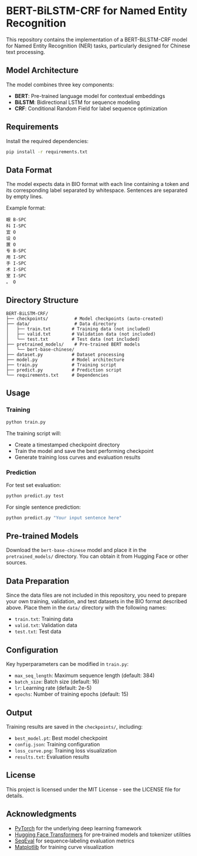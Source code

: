 # BERT-BiLSTM-CRF for Named Entity Recognition

This repository contains the implementation of a BERT-BiLSTM-CRF model for Named Entity Recognition (NER) tasks, particularly designed for Chinese text processing.

## Model Architecture

The model combines three key components:
- **BERT**: Pre-trained language model for contextual embeddings
- **BiLSTM**: Bidirectional LSTM for sequence modeling
- **CRF**: Conditional Random Field for label sequence optimization

## Requirements

Install the required dependencies:

```bash
pip install -r requirements.txt
```

## Data Format

The model expects data in BIO format with each line containing a token and its corresponding label separated by whitespace. Sentences are separated by empty lines.

Example format:
```
眼 B-SPC
科 I-SPC
宜 O
设 O
置 O
专 B-SPC
用 I-SPC
手 I-SPC
术 I-SPC
室 I-SPC
。 O
```

## Directory Structure

```
BERT-BiLSTM-CRF/
├── checkpoints/          # Model checkpoints (auto-created)
├── data/                 # Data directory
│   ├── train.txt        # Training data (not included)
│   ├── valid.txt        # Validation data (not included)
│   └── test.txt         # Test data (not included)
├── pretrained_models/    # Pre-trained BERT models
│   └── bert-base-chinese/
├── dataset.py           # Dataset processing
├── model.py             # Model architecture
├── train.py             # Training script
├── predict.py           # Prediction script
└── requirements.txt     # Dependencies
```

## Usage

### Training

```bash
python train.py
```

The training script will:
- Create a timestamped checkpoint directory
- Train the model and save the best performing checkpoint
- Generate training loss curves and evaluation results

### Prediction

For test set evaluation:
```bash
python predict.py test
```

For single sentence prediction:
```bash
python predict.py "Your input sentence here"
```

## Pre-trained Models

Download the `bert-base-chinese` model and place it in the `pretrained_models/` directory. You can obtain it from Hugging Face or other sources.

## Data Preparation

Since the data files are not included in this repository, you need to prepare your own training, validation, and test datasets in the BIO format described above. Place them in the `data/` directory with the following names:
- `train.txt`: Training data
- `valid.txt`: Validation data  
- `test.txt`: Test data

## Configuration

Key hyperparameters can be modified in `train.py`:
- `max_seq_length`: Maximum sequence length (default: 384)
- `batch_size`: Batch size (default: 16)
- `lr`: Learning rate (default: 2e-5)
- `epochs`: Number of training epochs (default: 15)

## Output

Training results are saved in the `checkpoints/`, including:
- `best_model.pt`: Best model checkpoint
- `config.json`: Training configuration
- `loss_curve.png`: Training loss visualization
- `results.txt`: Evaluation results

## License

This project is licensed under the MIT License - see the LICENSE file for details.

## Acknowledgments

- [PyTorch](https://pytorch.org/) for the underlying deep learning framework
- [Hugging Face Transformers](https://github.com/huggingface/transformers) for pre‑trained models and tokenizer utilities
- [SeqEval](https://github.com/chakki-works/seqeval) for sequence‑labeling evaluation metrics
- [Matplotlib](https://matplotlib.org/) for training curve visualization
